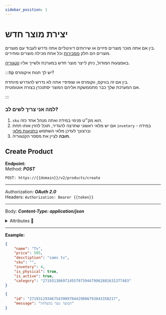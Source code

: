 ```yaml
---
sidebar_position: 1
---
```


# יצירת מוצר חדש
בין אם אתה מוכר מוצרים פיזיים או שירותים דיגיטליים אתה נדרש לעבוד עם מוצרים.  
מוצרים הם חלק [ממכירות](../sales/create-sale) וכל אחת מכילה מוצרים ומחירים.

באמצעות המודול, ניתן לייצר מוצר חדש במערכת ולשייך אליו [קטגוריה](../products/categories/create-category).

:::tip יש לך חנות איקומרס?

בין אם זה בוויקס, ווקומרס או שופיפיי אתה לא נדרש להגדרש מיוחדת.  
אם המערכת שלך כבר מתממשקת אליהם המוצר יסתנכרן בצורה אוטומטית.

:::

### למה אני צריך לשים לב?
1. ``sku`` הוא מק״ט פנימי במידה ואתה מנהל אחד כזה.
1. אם יש מלאי ראשוני שתרצה להגדיר, תוכל להזין אותו תחת ``invetory`` - במידה וברצונך לעדכן מלאי השתמש [בתנועות מלאי](../products/inventory/inventory-movement)
1. **חובה** לציין את מספר הקטגוריה.

<div class="api-docs api-sec">

## Create Product

**Endpoint:**  
Method: ***POST***
<div class="end-point"><code>POST: https://&#123;&#123;domain&#125;&#125;/v2/products/create</code></div>

***
Authorization: ***OAuth 2.0***  
Headers: ``Authorization: Bearer {{token}}``
***
Body: ***Content-Type: application/json***

<details>
  <summary>Attributes 🤖</summary>
  <div class="api-att">


| Required | Key         | Value     |      Note      |
| :------: | ----------- | --------- | :------------: |
|     ✓    | name        | `string`  |    שם המוצר    |
|     ✓    | price       | `number`  |                |
|          | desctiption | `string`  |                |
|          | sku         | `string`  |   מספר קטלוגי  |
|          | invetory    | `number`  |      מלאי      |
|          | is_physical | `boolean` | האם המוצר פיזי |
|     ✓    | is_active   | `boolean` | האם המוצר פעיל |
|     ✓    | category    | `string`  |   מזהה קטגוריה |

  </div>
</details>


***
**Example:**
```json title="Request - Status Code: 201 Created"
{
    "name": "Tv",
    "price": 505,
    "desctiption": "sams tv",
    "sku": "",
    "invetory": 4,
    "is_physical": true,
    "is_active": true,
    "category": "271931386971455797394479962881631377483"
}
```

```json title="Response"
{
    "id": "271931293467543909784429886793843358217",
    "message": "המוצר נוצר בהצלחה"
}
```
</div>
